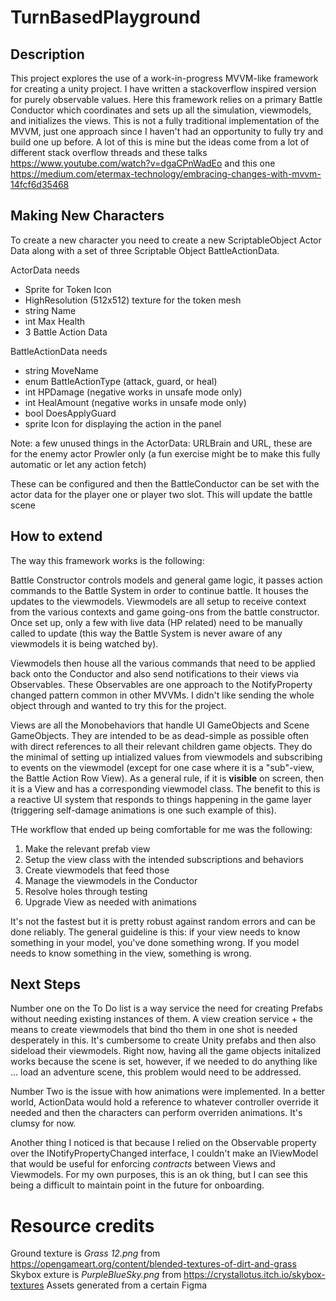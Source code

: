 # TurnBasedPlayground

## Description

This project explores the use of a work-in-progress MVVM-like framework for creating a unity project. I have written a stackoverflow inspired version for purely observable values. Here this framework relies on a primary Battle Conductor which coordinates and sets up all the simulation, viewmodels, and initializes the views. This is not a fully traditional implementation of the MVVM, just one approach since I haven't had an opportunity to fully try and build one up before. A lot of this is mine but the ideas come from a lot of different stack overflow threads and these talks https://www.youtube.com/watch?v=dgaCPnWadEo and this one https://medium.com/etermax-technology/embracing-changes-with-mvvm-14fcf6d35468

## Making New Characters

To create a new character you need to create a new ScriptableObject Actor Data along with a set of three Scriptable Object BattleActionData.

ActorData needs
* Sprite for Token Icon
* HighResolution (512x512) texture for the token mesh
* string Name
* int Max Health
* 3 Battle Action Data

BattleActionData needs
* string MoveName
* enum BattleActionType (attack, guard, or heal)
* int HPDamage (negative works in unsafe mode only)
* int HealAmount (negative works in unsafe mode only)
* bool DoesApplyGuard
* sprite Icon for displaying the action in the panel

Note: a few unused things in the ActorData: URLBrain and URL, these are for the enemy actor Prowler only (a fun exercise might be to make this fully automatic or let any action fetch)

These can be configured and then the BattleConductor can be set with the actor data for the player one or player two slot. This will update the battle scene


## How to extend

The way this framework works is the following:

Battle Constructor controls models and general game logic, it passes action commands to the Battle System in order to continue battle. It houses the updates to the viewmodels.
Viewmodels are all setup to receive context from the various contexts and game going-ons from the battle constructor. Once set up, only a few with live data (HP related) need to be manually called to update (this way the Battle System is never aware of any viewmodels it is being watched by). 

Viewmodels then house all the various commands that need to be applied back onto the Conductor and also send notifications to their views via Observables. These Observables are one approach to the NotifyProperty changed pattern common in other MVVMs. I didn't like sending the whole object through and wanted to try this for the project. 

Views are all the Monobehaviors that handle UI GameObjects and Scene GameObjects. They are intended to be as dead-simple as possible often with direct references to all their relevant children game objects. They do the minimal of setting up intialized values from viewmodels and subscribing to events on the viewmodel (except for one case where it is a "sub"-view, the Battle Action Row View). As a general rule, if it is **visible** on screen, then it is a View and has a corresponding viewmodel class. The benefit to this is a reactive UI system that responds to things happening in the game layer (triggering self-damage animations is one such example of this).

THe workflow that ended up being comfortable for me was the following:
1. Make the relevant prefab view
2. Setup the view class with the intended subscriptions and behaviors
3. Create viewmodels that feed those
4. Manage the viewmodels in the Conductor
5. Resolve holes through testing
6. Upgrade View as needed with animations

It's not the fastest but it is pretty robust against random errors and can be done reliably. The general guideline is this: if your view needs to know something in your model, you've done something wrong. If you model needs to know something in the view, something is wrong. 

## Next Steps

Number one on the To Do list is a way service the need for creating Prefabs without needing existing instances of them. A view creation service + the means to create viewmodels that bind tho them in one shot is needed desperately in this. It's cumbersome to create Unity prefabs and then also sideload their viewmodels. Right now, having all the game objects initalized works because the scene is set, however, if we needed to do anything like ... load an adventure scene, this problem would need to be addressed.

Number Two is the issue with how animations were implemented. In a better world, ActionData would hold a reference to whatever controller override it needed and then the characters can perform overriden animations. It's clumsy for now.

Another thing I noticed is that because I relied on the Observable property over the INotifyPropertyChanged interface, I couldn't make an IViewModel that would be useful for enforcing *contracts* between Views and Viewmodels. For my own purposes, this is an ok thing, but I can see this being a difficult to maintain point in the future for onboarding.


# Resource credits

Ground texture is *Grass 12.png* from https://opengameart.org/content/blended-textures-of-dirt-and-grass
Skybox exture is *PurpleBlueSky.png* from https://crystallotus.itch.io/skybox-textures
Assets generated from a certain Figma